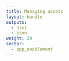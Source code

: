 ```yaml
---
title: Managing assets
layout: bundle
outputs:
  - html
  - json
weight: 20
sector:
  - app_enablement
---
```


